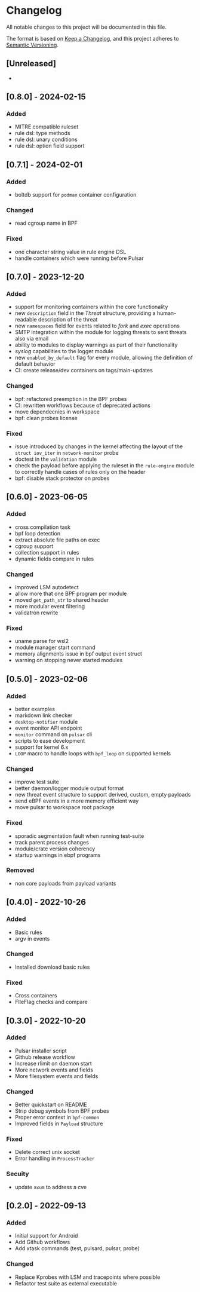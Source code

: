 # Changelog
All notable changes to this project will be documented in this file.

The format is based on [Keep a Changelog](https://keepachangelog.com/en/1.0.0/),
and this project adheres to [Semantic Versioning](https://semver.org/spec/v2.0.0.html).

## [Unreleased]
-

## [0.8.0] - 2024-02-15

### Added
- MITRE compatible ruleset
- rule dsl: type methods
- rule dsl: unary conditions
- rule dsl: option field support

## [0.7.1] - 2024-02-01

### Added
- boltdb support for `podman` container configuration

### Changed
- read cgroup name in BPF

### Fixed
- one character string value in rule engine DSL
- handle containers which were running before Pulsar

## [0.7.0] - 2023-12-20

### Added
- support for monitoring containers within the core functionality
- new `description` field in the *Threat* structure, providing a human-readable description of the threat
- new `namespaces` field for events related to *fork* and *exec* operations
- SMTP integration within the module for logging threats to sent threats also via email
- ability to modules to display warnings as part of their functionality
- *syslog* capabilities to the logger module
- new `enabled_by_default` flag for every module, allowing the definition of default behavior
- CI: create release/dev containers on tags/main-updates

### Changed
- bpf: refactored preemption in the BPF probes
- CI: rewritten workflows because of deprecated actions
- move dependecnies in workspace
- bpf: clean probes license

### Fixed
- issue introduced by changes in the kernel affecting the layout of the `struct iov_iter` in `network-monitor` probe
- doctest in the `validation` module
- check the payload before applying the ruleset in the `rule-engine` module to correctly handle cases of rules only on the header
- bpf: disable stack protector on probes

## [0.6.0] - 2023-06-05

### Added
- cross compilation task
- bpf loop detection
- extract absolute file paths on exec
- cgroup support
- collection support in rules
- dynamic fields compare in rules

### Changed
- improved LSM autodetect
- allow more that one BPF program per module
- moved `get_path_str` to shared header
- more modular event filtering
- validatron rewrite

### Fixed
- uname parse for wsl2
- module manager start command
- memory alignments issue in bpf output event struct
- warning on stopping never started modules

## [0.5.0] - 2023-02-06

### Added
- better examples
- markdown link checker
- `desktop-notifier` module
- event monitor API endpoint
- `monitor` command on `pulsar` cli
- scripts to ease development
- support for kernel 6.x
- `LOOP` macro to handle loops with `bpf_loop` on supported kernels

### Changed
- improve test suite
- better daemon/logger module output format
- new threat event structure to support derived, custom, empty payloads
- send eBPF events in a more memory efficient way
- move pulsar to workspace root package

### Fixed
- sporadic segmentation fault when running test-suite
- track parent process changes
- module/crate version coherency
- startup warnings in ebpf programs

### Removed
- non core payloads from payload variants 

## [0.4.0] - 2022-10-26

### Added
- Basic rules
- argv in events

### Changed
- Installed download basic rules

### Fixed
- Cross containers
- FIleFlag checks and compare

## [0.3.0] - 2022-10-20

### Added
- Pulsar installer script
- Github release workflow
- Increase rlimit on daemon start
- More network events and fields
- More filesystem events and fields

### Changed
- Better quickstart on README 
- Strip debug symbols from BPF probes
- Proper error context in `bpf-common`
- Improved fields in `Payload` structure

### Fixed
- Delete correct unix socket
- Error handling in `ProcessTracker`

### Secuity
- update `axum` to address a cve

## [0.2.0] - 2022-09-13

### Added
- Initial support for Android
- Add Github workflows
- Add xtask commands (test, pulsard, pulsar, probe)

### Changed
- Replace Kprobes with LSM and tracepoints where possible
- Refactor test suite as external executable
